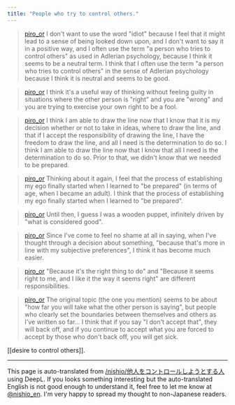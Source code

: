 ```yaml
---
title: "People who try to control others."
---
```


> [piro_or](https://x.com/piro_or/status/1203407263429316608) I don't want to use the word "idiot" because I feel that it might lead to a sense of being looked down upon, and I don't want to say it in a positive way, and I often use the term "a person who tries to control others" as used in Adlerian psychology, because I think it seems to be a neutral term. I think that I often use the term "a person who tries to control others" in the sense of Adlerian psychology because I think it is neutral and seems to be good.

> [piro_or](https://x.com/piro_or/status/1203408009960968192) I think it's a useful way of thinking without feeling guilty in situations where the other person is "right" and you are "wrong" and you are trying to exercise your own right to be a fool.

> [piro_or](https://x.com/piro_or/status/1203409780708036609) I think I am able to draw the line now that I know that it is my decision whether or not to take in ideas, where to draw the line, and that if I accept the responsibility of drawing the line, I have the freedom to draw the line, and all I need is the determination to do so. I think I am able to draw the line now that I know that all I need is the determination to do so.
>  Prior to that, we didn't know that we needed to be prepared.

> [piro_or](https://x.com/piro_or/status/1203410510479155200) Thinking about it again, I feel that the process of establishing my ego finally started when I learned to "be prepared" (in terms of age, when I became an adult). I think that the process of establishing my ego finally started when I learned to "be prepared".

> [piro_or](https://x.com/piro_or/status/1203411055910645760) Until then, I guess I was a wooden puppet, infinitely driven by "what is considered good".

> [piro_or](https://x.com/piro_or/status/1203412302713610240) Since I've come to feel no shame at all in saying, when I've thought through a decision about something, "because that's more in line with my subjective preferences", I think it has become much easier.

> [piro_or](https://x.com/piro_or/status/1203412757007126528) "Because it's the right thing to do" and "Because it seems right to me, and I like it the way it seems right" are different responsibilities.

> [piro_or](https://x.com/piro_or/status/1203414567738462209) The original topic (the one you mention) seems to be about "how far you will take what the other person is saying", but people who clearly set the boundaries between themselves and others as I've written so far... I think that if you say "I don't accept that", they will back off, and if you continue to accept what you are forced to accept by those who don't back off, you will get sick.

[[desire to control others]].

---
This page is auto-translated from [/nishio/他人をコントロールしようとする人](https://scrapbox.io/nishio/他人をコントロールしようとする人) using DeepL. If you looks something interesting but the auto-translated English is not good enough to understand it, feel free to let me know at [@nishio_en](https://twitter.com/nishio_en). I'm very happy to spread my thought to non-Japanese readers.